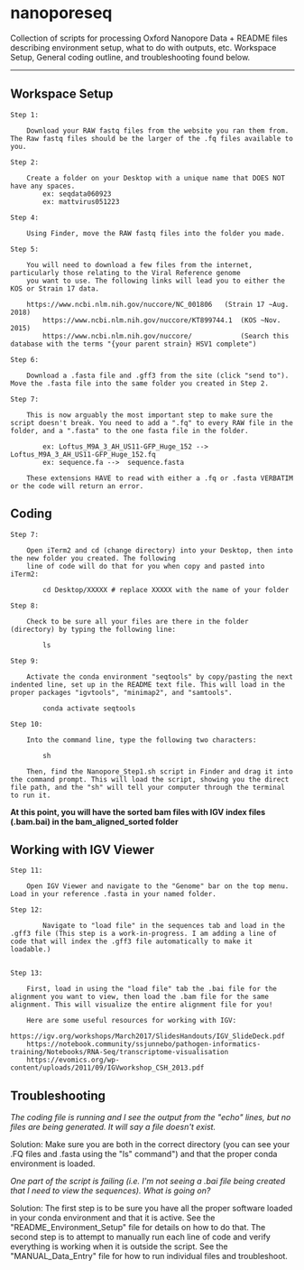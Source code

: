 # nanoporeseq

Collection of scripts for processing Oxford Nanopore Data + README files describing environment setup, what to do with outputs, etc.
Workspace Setup, General coding outline, and troubleshooting found below.

----------------------------------------------------------------------------------------------------------------------------------------




****Workspace Setup****
----------------------------------------------------------------------------------------------------------------------------------------
	Step 1:
		
		Download your RAW fastq files from the website you ran them from. The Raw fastq files should be the larger of the .fq files available to you.

	Step 2: 

		Create a folder on your Desktop with a unique name that DOES NOT have any spaces.
			ex: seqdata060923
   			ex: mattvirus051223

	Step 4:

		Using Finder, move the RAW fastq files into the folder you made. 

	Step 5:

		You will need to download a few files from the internet, particularly those relating to the Viral Reference genome 
		you want to use. The following links will lead you to either the KOS or Strain 17 data.

  		https://www.ncbi.nlm.nih.gov/nuccore/NC_001806   (Strain 17 ~Aug. 2018)
    		https://www.ncbi.nlm.nih.gov/nuccore/KT899744.1  (KOS ~Nov. 2015)
      		https://www.ncbi.nlm.nih.gov/nuccore/            (Search this database with the terms "{your parent strain} HSV1 complete")

	Step 6:

		Download a .fasta file and .gff3 from the site (click "send to"). Move the .fasta file into the same folder you created in Step 2.

	Step 7:
		
		This is now arguably the most important step to make sure the script doesn't break. You need to add a ".fq" to every RAW file in the folder, and a ".fasta" to the one fasta file in the folder.

			ex: Loftus_M9A_3_AH_US11-GFP_Huge_152 -->  Loftus_M9A_3_AH_US11-GFP_Huge_152.fq
			ex: sequence.fa -->  sequence.fasta

		These extensions HAVE to read with either a .fq or .fasta VERBATIM or the code will return an error. 



****Coding****
----------------------------------------------------------------------------------------------------------------------------------------

	Step 7:

		Open iTerm2 and cd (change directory) into your Desktop, then into the new folder you created. The following
		line of code will do that for you when copy and pasted into iTerm2:

			cd Desktop/XXXXX # replace XXXXX with the name of your folder

	Step 8:

		Check to be sure all your files are there in the folder (directory) by typing the following line:

			ls

	Step 9:

		Activate the conda environment "seqtools" by copy/pasting the next indented line, set up in the README text file. This will load in the proper packages "igvtools", "minimap2", and "samtools".

			conda activate seqtools

	Step 10:

		Into the command line, type the following two characters:

			sh

		Then, find the Nanopore_Step1.sh script in Finder and drag it into the command prompt. This will load the script, showing you the direct file path, and the "sh" will tell your computer through the terminal to run it. 

**At this point, you will have the sorted bam files with IGV index files (.bam.bai) in the bam_aligned_sorted folder**


****Working with IGV Viewer****
----------------------------------------------------------------------------------------------------------------------------------------

	Step 11: 
 
 		Open IGV Viewer and navigate to the "Genome" bar on the top menu. Load in your reference .fasta in your named folder.

   	Step 12:

      		Navigate to "load file" in the sequences tab and load in the .gff3 file (This step is a work-in-progress. I am adding a line of code that will index the .gff3 file automatically to make it loadable.)


 	Step 13:

  		First, load in using the "load file" tab the .bai file for the alignment you want to view, then load the .bam file for the same alignment. This will visualize the entire alignment file for you!
    
    	Here are some useful resources for working with IGV: 
      	https://igv.org/workshops/March2017/SlidesHandouts/IGV_SlideDeck.pdf
		https://notebook.community/ssjunnebo/pathogen-informatics-training/Notebooks/RNA-Seq/transcriptome-visualisation
  		https://evomics.org/wp-content/uploads/2011/09/IGVworkshop_CSH_2013.pdf




****Troubleshooting****
----------------------------------------------------------------------------------------------------------------------------------------

_The coding file is running and I see the output from the "echo" lines, but no files are being generated. It will say a file doesn't exist._

  Solution: Make sure you are both in the correct directory (you can see your .FQ files and .fasta using the "ls" command") and that the proper conda environment is loaded.

_One part of the script is failing (i.e. I'm not seeing a .bai file being created that I need to view the sequences). What is going on?_

  Solution: The first step is to be sure you have all the proper software loaded in your conda environment and that it is active. See the "README_Environment_Setup" file for details on how to do that. The second step is to attempt to manually run each line of code and verify everything is working when it is outside the script. See the "MANUAL_Data_Entry" file for how to run individual files and troubleshoot. 
